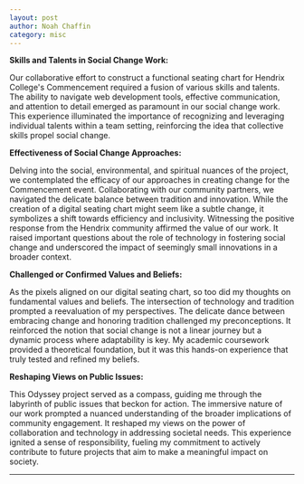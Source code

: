 ```yaml
---
layout: post
author: Noah Chaffin 
category: misc
--- 
```



**Skills and Talents in Social Change Work:**

Our collaborative effort to construct a functional seating chart for Hendrix College's Commencement required a fusion of various skills and talents. The ability to navigate web development tools, effective communication, and attention to detail emerged as paramount in our social change work. This experience illuminated the importance of recognizing and leveraging individual talents within a team setting, reinforcing the idea that collective skills propel social change.

**Effectiveness of Social Change Approaches:**

Delving into the social, environmental, and spiritual nuances of the project, we contemplated the efficacy of our approaches in creating change for the Commencement event. Collaborating with our community partners, we navigated the delicate balance between tradition and innovation. While the creation of a digital seating chart might seem like a subtle change, it symbolizes a shift towards efficiency and inclusivity. Witnessing the positive response from the Hendrix community affirmed the value of our work. It raised important questions about the role of technology in fostering social change and underscored the impact of seemingly small innovations in a broader context.

**Challenged or Confirmed Values and Beliefs:**

As the pixels aligned on our digital seating chart, so too did my thoughts on fundamental values and beliefs. The intersection of technology and tradition prompted a reevaluation of my perspectives. The delicate dance between embracing change and honoring tradition challenged my preconceptions. It reinforced the notion that social change is not a linear journey but a dynamic process where adaptability is key. My academic coursework provided a theoretical foundation, but it was this hands-on experience that truly tested and refined my beliefs.

**Reshaping Views on Public Issues:**

This Odyssey project served as a compass, guiding me through the labyrinth of public issues that beckon for action. The immersive nature of our work prompted a nuanced understanding of the broader implications of community engagement. It reshaped my views on the power of collaboration and technology in addressing societal needs. This experience ignited a sense of responsibility, fueling my commitment to actively contribute to future projects that aim to make a meaningful impact on society.

---

